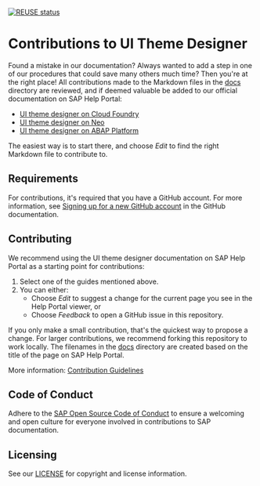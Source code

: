 [![REUSE status]()]()

# Contributions to UI Theme Designer

Found a mistake in our documentation? Always wanted to add a step in one of our procedures that could save many others much time? Then you're at the right place! All contributions made to the Markdown files in the [docs](docs) directory are reviewed, and if deemed valuable be added to our official documentation on SAP Help Portal:
- [UI theme designer on Cloud Foundry](https://help.sap.com/docs/btp/ui-theme-designer/ui-theme-designer)
- [UI theme designer on Neo](https://help.sap.com/docs/btp/ui-theme-designer-for-neo-environment/ui-theme-designer-for-neo-environment)
- [UI theme designer on ABAP Platform](https://help.sap.com/docs/ABAP_PLATFORM_NEW/7b10839d7f5f45b4b2a1a96fc95fd9bb/da5decc9979944fa8dccaa04aa88594a.html?version=202210.000)

The easiest way is to start there, and choose _Edit_ to find the right Markdown file to contribute to.

## Requirements

For contributions, it's required that you have a GitHub account. For more information, see [Signing up for a new GitHub account](https://docs.github.com/en/github/getting-started-with-github/signing-up-for-a-new-github-account) in the GitHub documentation.


## Contributing

We recommend using the UI theme designer documentation on SAP Help Portal as a starting point for contributions:

1. Select one of the guides mentioned above.
1. You can either:
    * Choose *Edit* to suggest a change for the current page you see in the Help Portal viewer, or
    * Choose *Feedback* to open a GitHub issue in this repository.

If you only make a small contribution, that's the quickest way to propose a change. For larger contributions, we recommend forking this repository to work locally. The filenames in the [docs](docs) directory are created based on the title of the page on SAP Help Portal.

More information: [Contribution Guidelines](https://help.sap.com/products/open-documentation-initiative/contribution-guidelines/readme.html)

## Code of Conduct

Adhere to the [SAP Open Source Code of Conduct](https://github.com/SAP-docs/.github/blob/main/CODE_OF_CONDUCT.md) to ensure a welcoming and open culture for everyone involved in contributions to SAP documentation.

## Licensing

See our [LICENSE](LICENSE) for copyright and license information.










